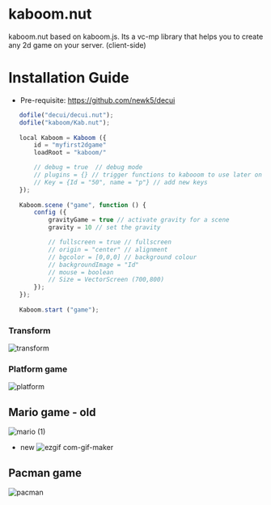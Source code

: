# kaboom.nut
kaboom.nut based on kaboom.js. Its a vc-mp library that helps you to create any 2d game on your server. (client-side)

# Installation Guide
  - Pre-requisite: https://github.com/newk5/decui
 ```js
    dofile("decui/decui.nut"); 
    dofile("kaboom/Kab.nut"); 
    
    local Kaboom = Kaboom ({
        id = "myfirst2dgame"
        loadRoot = "kaboom/"

        // debug = true  // debug mode
        // plugins = {} // trigger functions to kabooom to use later on with your game.
        // Key = {Id = "50", name = "p"} // add new keys
    });
    
    Kaboom.scene ("game", function () {
        config ({
            gravityGame = true // activate gravity for a scene
            gravity = 10 // set the gravity

            // fullscreen = true // fullscreen
            // origin = "center" // alignment
            // bgcolor = [0,0,0] // background colour
            // backgroundImage = "Id"
            // mouse = boolean
            // Size = VectorScreen (700,800)
        });
    });
    
    Kaboom.start ("game");
 ```
 
### Transform
![transform](https://user-images.githubusercontent.com/58828449/124415218-664ed100-dd22-11eb-80d4-5a33408fd2ed.gif)

### Platform game
![platform](https://user-images.githubusercontent.com/58828449/124415524-086eb900-dd23-11eb-9280-7f1c24797bf9.gif)

## Mario game - old
![mario (1)](https://user-images.githubusercontent.com/58828449/124419662-ee85a400-dd2b-11eb-859e-17a0fc33e47b.gif)

- new
![ezgif com-gif-maker](https://user-images.githubusercontent.com/58828449/126586752-59b1caaf-52ae-406d-892c-73259f469c2b.gif)


## Pacman game
![pacman](https://user-images.githubusercontent.com/58828449/126578375-c8a62081-0722-4596-8fc3-ea580d07f0cc.gif)
